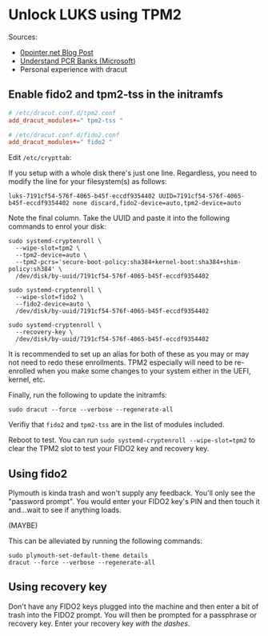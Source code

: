 # Unlock LUKS using TPM2

Sources:
  * [0pointer.net Blog Post](https://0pointer.net/blog/unlocking-luks2-volumes-with-tpm2-fido2-pkcs11-security-hardware-on-systemd-248.html)
  * [Understand PCR Banks (Microsoft)](https://learn.microsoft.com/en-us/windows/security/hardware-security/tpm/switch-pcr-banks-on-tpm-2-0-devices)
  * Personal experience with dracut

## Enable fido2 and tpm2-tss in the initramfs

```conf
# /etc/dracut.conf.d/tpm2.conf
add_dracut_modules+=" tpm2-tss "
```

```conf
# /etc/dracut.conf.d/fido2.conf
add_dracut_modules+=" fido2 "
```

Edit `/etc/crypttab`:

If you setup with a whole disk there's just one line. Regardless, you need
to modify the line for your filesystem(s) as follows:

```
luks-7191cf54-576f-4065-b45f-eccdf9354402 UUID=7191cf54-576f-4065-b45f-eccdf9354402 none discard,fido2-device=auto,tpm2-device=auto
```

Note the final column. Take the UUID and paste it into the following commands
to enrol your disk:

```
sudo systemd-cryptenroll \
  --wipe-slot=tpm2 \
  --tpm2-device=auto \
  --tpm2-pcrs='secure-boot-policy:sha384+kernel-boot:sha384+shim-policy:sh384' \
  /dev/disk/by-uuid/7191cf54-576f-4065-b45f-eccdf9354402

sudo systemd-cryptenroll \
  --wipe-slot=fido2 \
  --fido2-device=auto \
  /dev/disk/by-uuid/7191cf54-576f-4065-b45f-eccdf9354402

sudo systemd-cryptenroll \
  --recovery-key \
  /dev/disk/by-uuid/7191cf54-576f-4065-b45f-eccdf9354402
```

It is recommended to set up an alias for both of these as you may or may not
need to redo these enrollments. TPM2 especially will need to be re-enrolled
when you make some changes to your system either in the UEFI, kernel, etc.

Finally, run the following to update the initramfs:

```shell
sudo dracut --force --verbose --regenerate-all
```

Verifiy that `fido2` and `tpm2-tss` are in the list of modules included.

Reboot to test. You can run `sudo systemd-cryptenroll --wipe-slot=tpm2` to 
clear the TPM2 slot to test your FIDO2 key and recovery key.

## Using fido2

Plymouth is kinda trash and won't supply any feedback. You'll only see the
"password prompt". You would enter your FIDO2 key's PIN and then touch it
and...wait to see if anything loads.

(MAYBE)

This can be alleviated by running the following commands:

```
sudo plymouth-set-default-theme details
dracut --force --verbose --regenerate-all
```
## Using recovery key

Don't have any FIDO2 keys plugged into the machine and then enter a bit of
trash into the FIDO2 prompt. You will then be prompted for a passphrase
or recovery key. Enter your recovery key *with the dashes*.